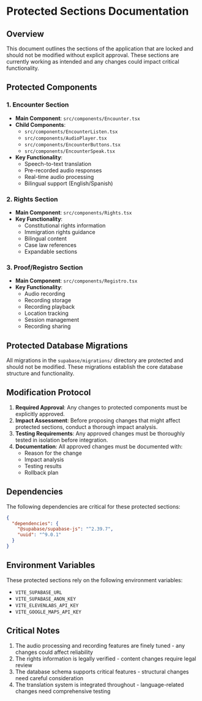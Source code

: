 # Protected Sections Documentation

## Overview
This document outlines the sections of the application that are locked and should not be modified without explicit approval. These sections are currently working as intended and any changes could impact critical functionality.

## Protected Components

### 1. Encounter Section
- **Main Component**: `src/components/Encounter.tsx`
- **Child Components**:
  - `src/components/EncounterListen.tsx`
  - `src/components/AudioPlayer.tsx`
  - `src/components/EncounterButtons.tsx`
  - `src/components/EncounterSpeak.tsx`
- **Key Functionality**:
  - Speech-to-text translation
  - Pre-recorded audio responses
  - Real-time audio processing
  - Bilingual support (English/Spanish)

### 2. Rights Section
- **Main Component**: `src/components/Rights.tsx`
- **Key Functionality**:
  - Constitutional rights information
  - Immigration rights guidance
  - Bilingual content
  - Case law references
  - Expandable sections

### 3. Proof/Registro Section
- **Main Component**: `src/components/Registro.tsx`
- **Key Functionality**:
  - Audio recording
  - Recording storage
  - Recording playback
  - Location tracking
  - Session management
  - Recording sharing

## Protected Database Migrations
All migrations in the `supabase/migrations/` directory are protected and should not be modified. These migrations establish the core database structure and functionality.

## Modification Protocol
1. **Required Approval**: Any changes to protected components must be explicitly approved.
2. **Impact Assessment**: Before proposing changes that might affect protected sections, conduct a thorough impact analysis.
3. **Testing Requirements**: Any approved changes must be thoroughly tested in isolation before integration.
4. **Documentation**: All approved changes must be documented with:
   - Reason for the change
   - Impact analysis
   - Testing results
   - Rollback plan

## Dependencies
The following dependencies are critical for these protected sections:
```json
{
  "dependencies": {
    "@supabase/supabase-js": "^2.39.7",
    "uuid": "^9.0.1"
  }
}
```

## Environment Variables
These protected sections rely on the following environment variables:
- `VITE_SUPABASE_URL`
- `VITE_SUPABASE_ANON_KEY`
- `VITE_ELEVENLABS_API_KEY`
- `VITE_GOOGLE_MAPS_API_KEY`

## Critical Notes
1. The audio processing and recording features are finely tuned - any changes could affect reliability
2. The rights information is legally verified - content changes require legal review
3. The database schema supports critical features - structural changes need careful consideration
4. The translation system is integrated throughout - language-related changes need comprehensive testing